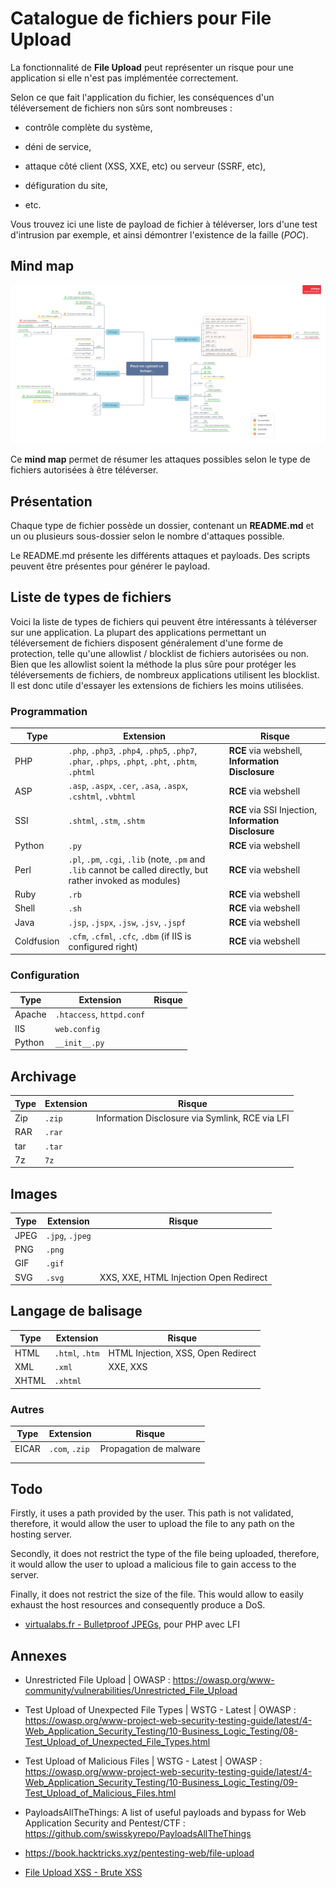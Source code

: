 # Catalogue de fichiers pour File Upload

La fonctionnalité de **File Upload** peut représenter un risque pour une application si elle n'est pas implémentée correctement. 

Selon ce que fait l'application du fichier, les conséquences d'un téléversement de fichiers non sûrs sont nombreuses :

- contrôle complète du système,

- déni de service,

- attaque côté client (XSS, XXE, etc) ou serveur (SSRF, etc),

- défiguration du site,

- etc.

Vous trouvez ici une liste de payload de fichier à téléverser, lors d'une test d'intrusion par exemple, et ainsi démontrer l'existence de la faille (*POC*).

## Mind map

![](map.png)

Ce **mind map** permet de résumer les attaques possibles selon le type de fichiers autorisées à être téléverser.

## Présentation

Chaque type de fichier possède un dossier, contenant un **README.md** et un ou plusieurs sous-dossier selon le nombre d'attaques possible.

Le README.md présente les différents attaques et payloads. Des scripts peuvent être présentes pour générer le payload.

## Liste de types de fichiers

Voici la liste de types de fichiers qui peuvent être intéressants à téléverser sur une application. La plupart des applications permettant un téléversement de fichiers disposent généralement d'une forme de protection, telle qu'une allowlist / blocklist de fichiers autorisées ou non. Bien que les allowlist soient la méthode la plus sûre pour protéger les téléversements de fichiers, de nombreux applications utilisent les blocklist. Il est donc utile d'essayer les extensions de fichiers les moins utilisées.

### Programmation

| Type       | Extension                                                                                                      | Risque                                                |
| ---------- | -------------------------------------------------------------------------------------------------------------- | ----------------------------------------------------- |
| PHP        | `.php`, `.php3`, `.php4`, `.php5`, `.php7`, `.phar`, `.phps`, `.phpt`, `.pht`, `.phtm`, `.phtml`               | **RCE** via webshell, **Information Disclosure**      |
| ASP        | `.asp`, `.aspx`, `.cer`, `.asa`, `.aspx`, `.cshtml`, `.vbhtml`                                                 | **RCE** via webshell                                  |
| SSI        | `.shtml`, `.stm`, `.shtm`                                                                                      | **RCE** via SSI Injection, **Information Disclosure** |
| Python     | `.py`                                                                                                          | **RCE** via webshell                                  |
| Perl       | `.pl`, `.pm`, `.cgi`, `.lib` (note, `.pm` and `.lib` cannot be called directly, but rather invoked as modules) | **RCE** via webshell                                  |
| Ruby       | `.rb`                                                                                                          | **RCE** via webshell                                  |
| Shell      | `.sh`                                                                                                          | **RCE** via webshell                                  |
| Java       | `.jsp`, `.jspx`, `.jsw`, `.jsv`, `.jspf`                                                                       | **RCE** via webshell                                  |
| Coldfusion | `.cfm`, `.cfml`, `.cfc`, `.dbm` (if IIS is configured right)                                                   | **RCE** via webshell                                  |

### Configuration

| Type   | Extension                 | Risque |
| ------ | ------------------------- | ------ |
| Apache | `.htaccess`, `httpd.conf` |        |
| IIS    | `web.config`              |        |
| Python | `__init__.py`             |        |

## Archivage

| Type | Extension | Risque                                          |
| ---- | --------- | ----------------------------------------------- |
| Zip  | `.zip`    | Information Disclosure via Symlink, RCE via LFI |
| RAR  | `.rar`    |                                                 |
| tar  | `.tar`    |                                                 |
| 7z   | `7z`      |                                                 |

## Images

| Type | Extension       | Risque                                 |
| ---- | --------------- | -------------------------------------- |
| JPEG | `.jpg`, `.jpeg` |                                        |
| PNG  | `.png`          |                                        |
| GIF  | `.gif`          |                                        |
| SVG  | `.svg`          | XXS, XXE, HTML Injection Open Redirect |

## Langage de balisage

| Type  | Extension       | Risque                             |
| ----- | --------------- | ---------------------------------- |
| HTML  | `.html`, `.htm` | HTML Injection, XSS, Open Redirect |
| XML   | `.xml`          | XXE, XXS                           |
| XHTML | `.xhtml`        |                                    |

### Autres

| Type  | Extension      | Risque                 |
| ----- | -------------- | ---------------------- |
| EICAR | `.com`, `.zip` | Propagation de malware |
|       |                |                        |
|       |                |                        |

## Todo

Firstly, it uses a path provided by the user. This path is not 
validated, therefore, it would allow the user to upload the file to any 
path on the hosting server.

Secondly, it does not restrict the type of the file being uploaded, 
therefore, it would allow the user to upload a malicious file to gain 
access to the server.

Finally, it does not restrict the size of the file. This would allow 
to easily exhaust the host resources and consequently produce a DoS.

- [virtualabs.fr - Bulletproof JPEGs](https://virtualabs.fr/Nasty-bulletproof-Jpegs-l.html), pour PHP avec LFI

## Annexes

- Unrestricted File Upload | OWASP : https://owasp.org/www-community/vulnerabilities/Unrestricted_File_Upload

- Test Upload of Unexpected File Types | WSTG - Latest | OWASP : https://owasp.org/www-project-web-security-testing-guide/latest/4-Web_Application_Security_Testing/10-Business_Logic_Testing/08-Test_Upload_of_Unexpected_File_Types.html

- Test Upload of Malicious Files | WSTG - Latest | OWASP : https://owasp.org/www-project-web-security-testing-guide/latest/4-Web_Application_Security_Testing/10-Business_Logic_Testing/09-Test_Upload_of_Malicious_Files.html

- PayloadsAllTheThings: A list of useful payloads and bypass for Web Application Security and Pentest/CTF : https://github.com/swisskyrepo/PayloadsAllTheThings

- https://book.hacktricks.xyz/pentesting-web/file-upload

- [File Upload XSS - Brute XSS](https://brutelogic.com.br/blog/file-upload-xss/)
